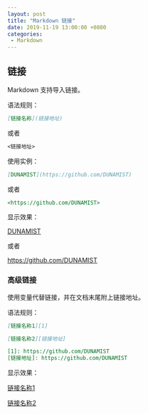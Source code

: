 ```yaml
---
layout: post
title: "Markdown 链接"
date: 2019-11-19 13:00:00 +0800
categories: 
 - Markdown
---
```


## 链接

Markdown 支持导入链接。

<!-- more -->

语法规则：

```markdown
[链接名称](链接地址)
```

或者

```markdown
<链接地址>
```

使用实例：

```markdown
[DUNAMIST](https://github.com/DUNAMIST)
```

或者

```markdown
<https://github.com/DUNAMIST>
```

显示效果：

[DUNAMIST](https://github.com/DUNAMIST)

或者

<https://github.com/DUNAMIST>

### 高级链接

使用变量代替链接，并在文档末尾附上链接地址。

语法规则：

```markdown
[链接名称1][1]

[链接名称2][链接地址]

[1]: https://github.com/DUNAMIST
[链接地址]: https://github.com/DUNAMIST
```

显示效果：

[链接名称1][1]

[链接名称2][链接地址]

[1]: https://github.com/DUNAMIST
[链接地址]: https://github.com/DUNAMIST
